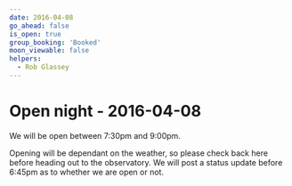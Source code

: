 ```yaml
---
date: 2016-04-08
go_ahead: false
is_open: true
group_booking: 'Booked'
moon_viewable: false
helpers:
  - Rob Glassey
---
```

Open night - 2016-04-08
===================
We will be open between 7:30pm and 9:00pm.

Opening will be dependant on the weather, so please check back here before
heading out to the observatory. We will post a status update before 6:45pm
as to whether we are open or not.
